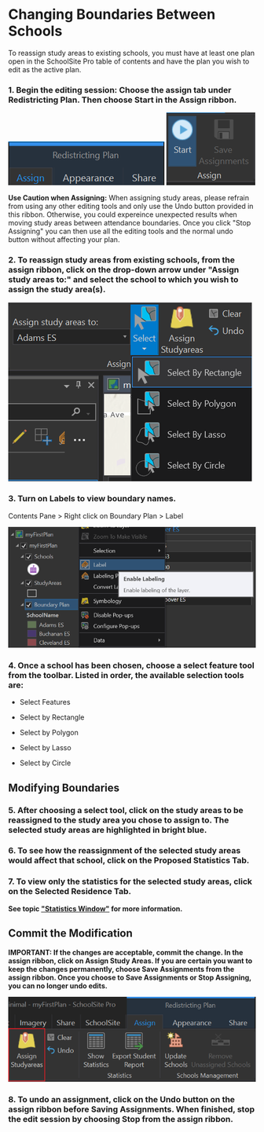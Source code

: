 # Changing Boundaries Between Schools
To reassign study areas to existing schools, you must have at least one plan open in the SchoolSite Pro table of contents and have the plan you wish to edit as the active plan.

### 1. Begin the editing session: Choose the assign tab under Redistricting Plan. Then choose Start in the Assign ribbon.  

![redistrictTab](modifyImages/redistrictTab.png)
![start](modifyImages/start.png)

**Use Caution when Assigning:**
When assigning study areas, please refrain from using any other editing tools and only use the Undo button provided in this ribbon. Otherwise, you could expereince unexpected results when moving study areas between attendance boundaries. Once you click "Stop Assigning" you can then use all the editing tools and the normal undo button without affecting your plan.

### 2. To reassign study areas from existing schools, from the assign ribbon, click on the drop-down arrow under "Assign study areas to:" and select the school to which you wish to assign the study area(s).


![assignSchool](modifyImages/assignSchool.png)

### 3. Turn on Labels to view boundary names. 

Contents Pane > Right click on Boundary Plan > Label

![label](../label.png)

### 4. Once a school has been chosen, choose a select feature tool from the toolbar. Listed in order, the available selection tools are:


* Select Features

* Select by Rectangle 

* Select by Polygon

* Select by Lasso

* Select by Circle

## Modifying Boundaries

### 5. After choosing a select tool, click on the study areas to be reassigned to the study area you chose to assign to. The selected study areas are highlighted in bright blue.
### 6. To see how the reassignment of the selected study areas would affect that school, click on the Proposed Statistics Tab.

### 7. To view only the statistics for the selected study areas, click on the Selected Residence Tab.

**See topic ["Statistics Window"](../statistics/statsWindow.md) for more information.**

## Commit the Modification
**IMPORTANT: If the changes are acceptable, commit the change.  In the assign ribbon, click on Assign Study Areas. If you are certain you want to keep the changes permanently, choose Save Assignments from the assign ribbon. Once you choose to Save Assignments or Stop Assigning, you can no longer undo edits.**

 ![assignStudyArea](../assignStudyArea.png)
 
### 8. To undo an assignment, click on the Undo button on the assign ribbon before Saving Assignments. When finished, stop the edit session by choosing Stop from the assign ribbon.

 
